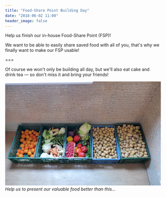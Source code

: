 ```yaml
---
title: "Food-Share Point Building Day"
date: "2018-06-02 11:00"
header_image: false
---
```


Help us finish our in-house Food-Share Point (FSP)!

We want to be able to easily share saved food with all of you, that's why we finally want to make our FSP usable!

===

Of course we won't only be building all day, but we'll also eat cake and drink tea — so don't miss it and bring your friends!

![](food.jpg)
_Help us to present our valuable food better than this..._
